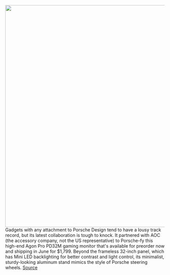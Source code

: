 <img src='https://cdn.vox-cdn.com/thumbor/dQ0rBKRMctQM7JSzyl1d2xFBCGQ=/0x0:2040x1360/1200x800/filters:focal(857x517:1183x843)/cdn.vox-cdn.com/uploads/chorus_image/image/70744446/porschedesignAOC1.0.jpg' width='700px' /><br/>
Gadgets with any attachment to Porsche Design tend to have a lousy track record, but its latest collaboration is tough to knock. It partnered with AOC (the accessory company, not the US representative) to Porsche-fy this high-end Agon Pro PD32M gaming monitor that's available for preorder now and shipping in June for $1,799. Beyond the frameless 32-inch panel, which has Mini LED backlighting for better contrast and light control, its minimalist, sturdy-looking aluminum stand mimics the style of Porsche steering wheels.
<a href='https://www.theverge.com/2022/4/13/23023421/porsche-design-aoc-agon-gaming-monitor-mini-led-4k-price-features'> Source <a/>